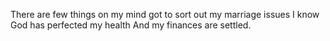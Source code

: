 There are few things on my mind
got to sort out my marriage issues
I know God has perfected my health
And my finances are settled.
